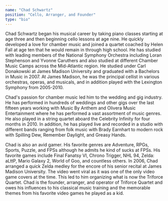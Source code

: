 ```yaml
---
name: "Chad Schwartz"
position: "Cello, Arranger, and Founder"
type: "bio"
---
```


Chad Schwartz began his musical career by taking piano classes starting at age three and then beginning cello lessons at age nine. He quickly developed a love for chamber music and joined a quartet coached by Helen Fall at age ten that he would remain in through high school. He has studied with leading members of the National Symphony Orchestra including Loran Stephenson and Yvonne Caruthers and also studied at different Chamber Music Camps across the Mid-Atlantic region. He studied under Carl Donakowski at James Madison University and graduated with a Bachelors in Music in 2007. At James Madison, he was the principal cellist in various orchestras, operas, and musicals, and in addition played with the Lexington Symphony from 2005-2010.

Chad's passion for chamber music led him to the wedding and gig industry. He has performed in hundreds of weddings and other gigs over the last fifteen years working with Music By Anthem and Olivera Music Entertainment where he has performed a vast assortment of music genres. He also played in a string quartet aboard the Celebrity Infinity for four months in 2010. In addition, he has played live and recorded in a studio with different bands ranging from folk music with Brady Earnhart to modern rock with Spilling Dew, Remember Daylight, and Greasy Hands.

Chad is also an avid gamer. His favorite genres are Adventure, RPGs, Sports, Puzzle, and FPSs although he admits he kind of sucks at FPSs. His favorite games include Final Fanatsy VI, Chrono Trigger, NHL 94, Zelda: aLttP, Mario Galaxy 2, World of Goo, and countless others. In 2006, Chad arranged a quick Zelda medley for the encore of his senior recital at James Madison University. The video went viral as it was one of the only video game covers at the time. This led to him organizing what is now the Triforce Quartet. Chad is the founder, arranger, and operator of Triforce Quartet and owes his influences to his classical music training and the memorable themes from his favorite video games he played as a kid.